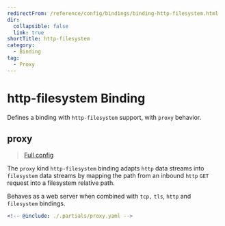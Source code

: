 ```yaml
---
redirectFrom: /reference/config/bindings/binding-http-filesystem.html
dir:
  collapsible: false
  link: true
shortTitle: http-filesystem
category:
  - Binding
tag:
  - Proxy
---
```


# http-filesystem Binding

Defines a binding with `http-filesystem` support, with `proxy` behavior.

## proxy

> [Full config](./proxy.md)

The `proxy` kind `http-filesystem` binding adapts `http` data streams into `filesystem` data streams by mapping the path from an inbound `http` `GET` request into a filesystem relative path.

Behaves as a web server when combined with `tcp,` `tls`, `http` and `filesystem` bindings.

```yaml {3}
<!-- @include: ./.partials/proxy.yaml -->
```
